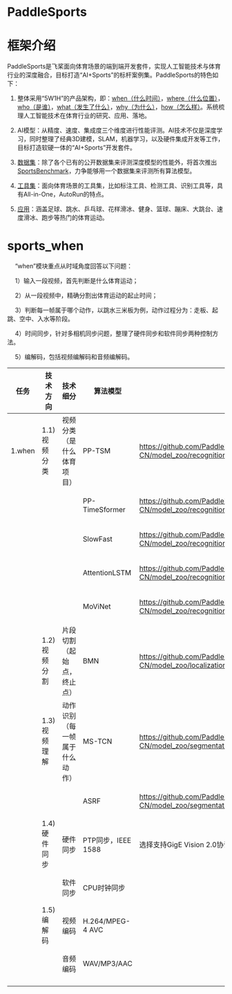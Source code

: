 # PaddleSports

# 框架介绍
PaddleSports是飞桨面向体育场景的端到端开发套件，实现人工智能技术与体育行业的深度融合，目标打造“AI+Sports”的标杆案例集。PaddleSports的特色如下：

1. 整体采用“5W1H”的产品架构，即：[when（什么时间）](#1-sportswhen)，[where（什么位置）](#2-sportswhere)，[who（是谁）](#3-sportswho)，[what（发生了什么）](#4-sportswhat)，[why（为什么）](#5-sportswhy)，[how（怎么样）](#6-sportshow)。系统梳理人工智能技术在体育行业的研究、应用、落地。

2. AI模型：从精度、速度、集成度三个维度进行性能评测。AI技术不仅是深度学习，同时整理了经典3D建模，SLAM，机器学习，以及硬件集成开发等工作，目标打造软硬一体的“AI+Sports”开发套件。

3. [数据集](#7-data)：除了各个已有的公开数据集来评测深度模型的性能外，将首次推出[SportsBenchmark](#8-sportsbenchmark)，力争能够用一个数据集来评测所有算法模型。

4. [工具集](#9-tools)：面向体育场景的工具集，比如标注工具、检测工具、识别工具等，具有All-in-One，AutoRun的特点。

5. [应用](#10-applications)：涵盖足球、跳水、乒乓球、花样滑冰、健身、篮球、蹦床、大跳台、速度滑冰、跑步等热门的体育运动。


# sports_when
&emsp; “when”模块重点从时域角度回答以下问题：

&emsp; 1）输入一段视频，首先判断是什么体育运动；

&emsp; 2）从一段视频中，精确分割出体育运动的起止时间；

&emsp; 3）判断每一帧属于哪个动作，以跳水三米板为例，动作过程分为：走板、起跳、空中、入水等阶段。

&emsp; 4）时间同步，针对多相机同步问题，整理了硬件同步和软件同步两种控制方法。

&emsp; 5）编解码，包括视频编解码和音频编解码。

| 任务              | 技术方向           | 技术细分                       | 算法模型                | 链接                                                                                                          | 人力安排    |
|-----------------|----------------|----------------------------|---------------------|-------------------------------------------------------------------------------------------------------------|---------|
| 1.when          | 1.1) 视频分类          | 视频分类（是什么体育项目）               | PP-TSM                                              | https://github.com/PaddlePaddle/PaddleVideo/blob/develop/docs/zh-CN/model_zoo/recognition/pp-tsm.md         | 张孟希     |
|                 |                    |                             | PP-TimeSformer                                      | https://github.com/PaddlePaddle/PaddleVideo/blob/develop/docs/zh-CN/model_zoo/recognition/pp-timesformer.md | 张孟希     |
|                 |                    |                             | SlowFast                                            | https://github.com/PaddlePaddle/PaddleVideo/blob/develop/docs/zh-CN/model_zoo/recognition/slowfast.md       | 张孟希     |
|                 |                    |                             | AttentionLSTM                                       | https://github.com/PaddlePaddle/PaddleVideo/blob/develop/docs/zh-CN/model_zoo/recognition/attention_lstm.md | 张孟希     |
|                 |                    |                             | MoViNet                                             | https://github.com/PaddlePaddle/PaddleVideo/blob/develop/docs/zh-CN/model_zoo/recognition/movinet.md        | 张孟希     |
|                 | 1.2) 视频分割          | 片段切割（起始点，终止点）               | BMN                                                 | https://github.com/PaddlePaddle/PaddleVideo/blob/develop/docs/zh-CN/model_zoo/localization/bmn.md           | 张孟希     |
|                 | 1.3) 视频理解          | 动作识别（每一帧属于什么动作）             | MS-TCN                                              | https://github.com/PaddlePaddle/PaddleVideo/blob/develop/docs/zh-CN/model_zoo/segmentation/mstcn.md         | 张孟希     |
|                 |                    |                             | ASRF                                                | https://github.com/PaddlePaddle/PaddleVideo/blob/develop/docs/zh-CN/model_zoo/segmentation/asrf.md          | 张孟希     |
|                 | 1.4) 硬件同步          | 硬件同步                        | PTP同步，IEEE 1588                                     | 选择支持GigE Vision 2.0协议的相机                                                                                    | 卢飞翔     |
|                 |                    | 软件同步                        | CPU时钟同步                                             |                                                                                                             | 卢飞翔     |
|                 | 1.5) 编解码           | 视频编码                        | H.264/MPEG-4 AVC                                    |                                                                                                             | 卢飞翔     |
|                 |                    | 音频编码                        | WAV/MP3/AAC                                         |                                                                                                             | 卢飞翔     |
|                 |                    |                             |                                                     |                                                                                                             |         |
|                 |                    |                             |                                                     |                                                                                                             |         |







